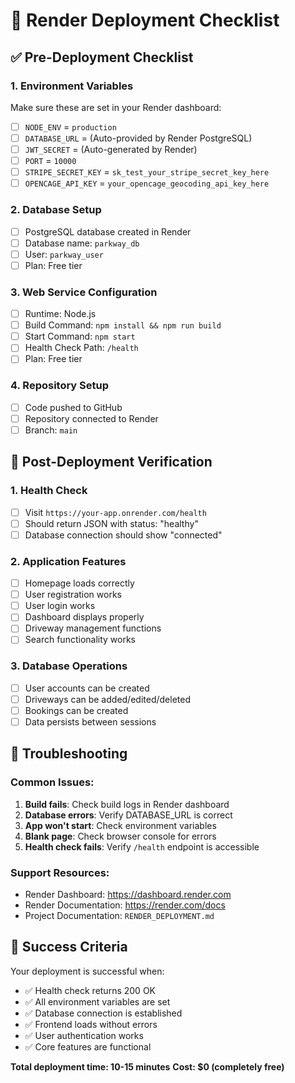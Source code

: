 # 🚀 Render Deployment Checklist

## ✅ Pre-Deployment Checklist

### 1. Environment Variables
Make sure these are set in your Render dashboard:

- [ ] `NODE_ENV` = `production`
- [ ] `DATABASE_URL` = (Auto-provided by Render PostgreSQL)
- [ ] `JWT_SECRET` = (Auto-generated by Render)
- [ ] `PORT` = `10000`
- [ ] `STRIPE_SECRET_KEY` = `sk_test_your_stripe_secret_key_here`
- [ ] `OPENCAGE_API_KEY` = `your_opencage_geocoding_api_key_here`

### 2. Database Setup
- [ ] PostgreSQL database created in Render
- [ ] Database name: `parkway_db`
- [ ] User: `parkway_user`
- [ ] Plan: Free tier

### 3. Web Service Configuration
- [ ] Runtime: Node.js
- [ ] Build Command: `npm install && npm run build`
- [ ] Start Command: `npm start`
- [ ] Health Check Path: `/health`
- [ ] Plan: Free tier

### 4. Repository Setup
- [ ] Code pushed to GitHub
- [ ] Repository connected to Render
- [ ] Branch: `main`

## 🎯 Post-Deployment Verification

### 1. Health Check
- [ ] Visit `https://your-app.onrender.com/health`
- [ ] Should return JSON with status: "healthy"
- [ ] Database connection should show "connected"

### 2. Application Features
- [ ] Homepage loads correctly
- [ ] User registration works
- [ ] User login works
- [ ] Dashboard displays properly
- [ ] Driveway management functions
- [ ] Search functionality works

### 3. Database Operations
- [ ] User accounts can be created
- [ ] Driveways can be added/edited/deleted
- [ ] Bookings can be created
- [ ] Data persists between sessions

## 🔧 Troubleshooting

### Common Issues:
1. **Build fails**: Check build logs in Render dashboard
2. **Database errors**: Verify DATABASE_URL is correct
3. **App won't start**: Check environment variables
4. **Blank page**: Check browser console for errors
5. **Health check fails**: Verify `/health` endpoint is accessible

### Support Resources:
- Render Dashboard: https://dashboard.render.com
- Render Documentation: https://render.com/docs
- Project Documentation: `RENDER_DEPLOYMENT.md`

## 🎉 Success Criteria

Your deployment is successful when:
- ✅ Health check returns 200 OK
- ✅ All environment variables are set
- ✅ Database connection is established
- ✅ Frontend loads without errors
- ✅ User authentication works
- ✅ Core features are functional

**Total deployment time: 10-15 minutes**
**Cost: $0 (completely free)**
